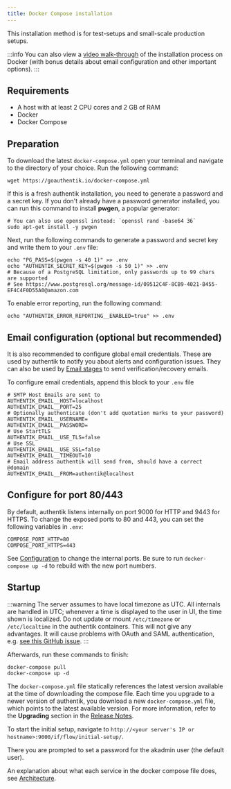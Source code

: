 ```yaml
---
title: Docker Compose installation
---
```


This installation method is for test-setups and small-scale production setups.

:::info
You can also view a [video walk-through](https://youtu.be/owk1a_1xYe4) of the installation process on Docker (with bonus details about email configuration and other important options).
:::

## Requirements

-   A host with at least 2 CPU cores and 2 GB of RAM
-   Docker
-   Docker Compose

## Preparation

To download the latest `docker-compose.yml` open your terminal and navigate to the directory of your choice.
Run the following command:

```shell
wget https://goauthentik.io/docker-compose.yml
```

If this is a fresh authentik installation, you need to generate a password and a secret key. If you don't already have a password generator installed, you can run this command to install **pwgen**, a popular generator:

```shell
# You can also use openssl instead: `openssl rand -base64 36`
sudo apt-get install -y pwgen
```

Next, run the following commands to generate a password and secret key and write them to your `.env` file:

```shell
echo "PG_PASS=$(pwgen -s 40 1)" >> .env
echo "AUTHENTIK_SECRET_KEY=$(pwgen -s 50 1)" >> .env
# Because of a PostgreSQL limitation, only passwords up to 99 chars are supported
# See https://www.postgresql.org/message-id/09512C4F-8CB9-4021-B455-EF4C4F0D55A0@amazon.com
```

To enable error reporting, run the following command:

```shell
echo "AUTHENTIK_ERROR_REPORTING__ENABLED=true" >> .env
```

## Email configuration (optional but recommended)

It is also recommended to configure global email credentials. These are used by authentik to notify you about alerts and configuration issues. They can also be used by [Email stages](../flow/stages/email/) to send verification/recovery emails.

To configure email credentials, append this block to your `.env` file

```shell
# SMTP Host Emails are sent to
AUTHENTIK_EMAIL__HOST=localhost
AUTHENTIK_EMAIL__PORT=25
# Optionally authenticate (don't add quotation marks to your password)
AUTHENTIK_EMAIL__USERNAME=
AUTHENTIK_EMAIL__PASSWORD=
# Use StartTLS
AUTHENTIK_EMAIL__USE_TLS=false
# Use SSL
AUTHENTIK_EMAIL__USE_SSL=false
AUTHENTIK_EMAIL__TIMEOUT=10
# Email address authentik will send from, should have a correct @domain
AUTHENTIK_EMAIL__FROM=authentik@localhost
```

## Configure for port 80/443

By default, authentik listens internally on port 9000 for HTTP and 9443 for HTTPS. To change the exposed ports to 80 and 443, you can set the following variables in `.env`:

```shell
COMPOSE_PORT_HTTP=80
COMPOSE_PORT_HTTPS=443
```

See [Configuration](../installation/configuration) to change the internal ports. Be sure to run `docker-compose up -d` to rebuild with the new port numbers.

## Startup

:::warning
The server assumes to have local timezone as UTC.
All internals are handled in UTC; whenever a time is displayed to the user in UI, the time shown is localized.
Do not update or mount `/etc/timezone` or `/etc/localtime` in the authentik containers.
This will not give any advantages. It will cause problems with OAuth and SAML authentication, e.g. [see this GitHub issue](https://github.com/goauthentik/authentik/issues/3005).
:::

Afterwards, run these commands to finish:

```shell
docker-compose pull
docker-compose up -d
```

The `docker-compose.yml` file statically references the latest version available at the time of downloading the compose file. Each time you upgrade to a newer version of authentik, you download a new `docker-compose.yml` file, which points to the latest available version. For more information, refer to the **Upgrading** section in the [Release Notes](../releases).

To start the initial setup, navigate to `http://<your server's IP or hostname>:9000/if/flow/initial-setup/`.

There you are prompted to set a password for the akadmin user (the default user).

An explanation about what each service in the docker compose file does, see [Architecture](../core/architecture.md).
